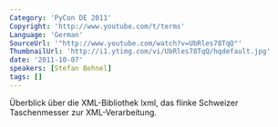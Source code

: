 ```yaml
---
Category: 'PyCon DE 2011'
Copyright: 'http://www.youtube.com/t/terms'
Language: 'German'
SourceUrl: '"http://www.youtube.com/watch?v=UbRles78TqQ"'
ThumbnailUrl: 'http://i1.ytimg.com/vi/UbRles78TqQ/hqdefault.jpg'
date: '2011-10-07'
speakers: [Stefan Behnel]
tags: []
---
```

Überblick über die XML-Bibliothek lxml, das flinke Schweizer Taschenmesser zur XML-Verarbeitung.